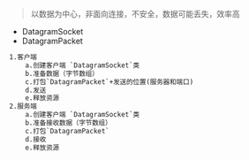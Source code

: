> 以数据为中心，非面向连接，不安全，数据可能丢失，效率高
- DatagramSocket
- DatagramPacket
```xml
1.客户端
    a.创建客户端 `DatagramSocket`类
    b.准备数据（字节数组）
    c.打包`DatagramPacket`+发送的位置(服务器和端口)
    d.发送
    e.释放资源
2.服务端
    a.创建客户端 `DatagramSocket`类
    b.准备接收数据（字节数组）
    c.打包`DatagramPacket`
    d.接收
    e.释放资源
```